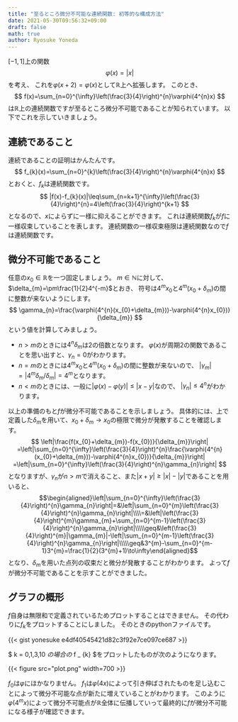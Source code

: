 ```yaml
---
title: "至るところ微分不可能な連続関数: 初等的な構成方法"
date: 2021-05-30T09:56:32+09:00
draft: false
math: true
author: Ryosuke Yoneda
---
```


$[-1,1]$上の関数
$$
\varphi(x)=|x|
$$
を考え、
これを$\varphi(x+2)=\varphi(x)$として$\mathbb{R}$上へ拡張します。
このとき、
$$
f(x)=\sum_{n=0}^{\infty}\left(\frac{3}{4}\right)^{n}\varphi(4^{n}x)
$$
は$\mathbb{R}$上の連続関数ですが至るところ微分不可能であることが知られています。
以下でこれを示していきましょう。

## 連続であること
連続であることの証明はかんたんです。
$$
f_{k}(x)=\sum_{n=0}^{k}\left(\frac{3}{4}\right)^{n}\varphi(4^{n}x)
$$
とおくと、$f_{k}$は連続関数です。
$$
|f(x)-f_{k}(x)|\leq\sum_{n=k+1}^{\infty}\left(\frac{3}{4}\right)^{n}=4\left(\frac{3}{4}\right)^{k+1}
$$
となるので、$x$によらずに一様に抑えることができます。
これは連続関数$f_{k}$が$f$に一様収束していることを表します。
連続関数の一様収束極限は連続関数なので$f$は連続関数です。

## 微分不可能であること
任意の$x_{0}\in\mathbb{R}$を一つ固定しましょう。
$m\in\mathbb{N}$に対して、$\delta_{m}=\pm\frac{1}{2}4^{-m}$とおき、
符号は$4^{m}x_{0}$と$4^{m}(x_{0}+\delta_{m})$の間に整数が来ないようにします。
$$
\gamma_{n}=\frac{\varphi(4^{n}(x_{0}+\delta_{m}))-\varphi(4^{n}x_{0})}{\delta_{m}}
$$
という値を計算してみましょう。
- $n>m$のときには$4^{n}\delta_{m}$は$2$の倍数となります。
$\varphi(x)$が周期$2$の関数であることを思い出すと、$\gamma_{n}=0$がわかります。
- $n=m$のときには$4^{m}x_{0}$と$4^{m}(x_{0}+\delta_{m})$の間に整数が来ないので、
$|\gamma_{m}|=|4^{m}\delta_{m}/\delta_{m}|=4^{m}$となります。
- $n < m$のときには、一般に$|\varphi(x)-\varphi(y)|\leq|x-y|$なので、
$|\gamma_{n}|\leq4^{n}$がわかります。

以上の準備のもと$f$が微分不可能であることを示しましょう。
具体的には、上で定義した$\delta_{m}$を用いて、$x_{0}+\delta_{m}\to x_{0}$の極限で微分が発散することを確認します。
$$
\left|\frac{f(x_{0}+\delta_{m})-f(x_{0})}{\delta_{m}}\right|
=\left|\sum_{n=0}^{\infty}\left(\frac{3}{4}\right)^{n}\frac{\varphi(4^{n}(x_{0}+\delta_{m}))-\varphi(4^{n}x_{0})}{\delta_{m}}\right|
=\left|\sum_{n=0}^{\infty}\left(\frac{3}{4}\right)^{n}\gamma_{n}\right|
$$
となりますが、$\gamma_{n}$が$n>m$で消えること、また$|x+y|\geq|x|-|y|$であることを用いると、
$$\begin{aligned}\left|\sum_{n=0}^{\infty}\left(\frac{3}{4}\right)^{n}\gamma_{n}\right|=&\left|\sum_{n=0}^{m}\left(\frac{3}{4}\right)^{n}\gamma_{n}\right|\\\\=&\left|\left(\frac{3}{4}\right)^{m}\gamma_{m}+\sum_{n=0}^{m-1}\left(\frac{3}{4}\right)^{n}\gamma_{n}\right|\\\\\geq&\left(\frac{3}{4}\right)^{m}|\gamma_{m}|-\left|\sum_{n=0}^{m-1}\left(\frac{3}{4}\right)^{n}\gamma_{n}\right|\\\\\geq&3^{m}-\sum_{n=0}^{m-1}3^{m}=\frac{1}{2}(3^{m}+1)\to\infty\end{aligned}$$
となり、$\delta_{m}$を用いた点列の収束だと微分が発散することがわかります。
よって$f$が微分不可能であることを示すことができました。

## グラフの概形
$f$自身は無限和で定義されているためプロットすることはできません。
その代わりに$f_{k}$をプロットすることにしました。
そのときのpythonファイルです。

{{< gist yonesuke e4df40545421d82c3f92e7ce097ce687 >}}

$ k = 0,1,3,10 $の場合の$ f _ {k} $をプロットしたものが次のようになります。

{{< figure src="plot.png" width=700 >}}

$f_{0}$は$\varphi$にほかなりません。
$f_{1}$は$\varphi(4x)$によって引き伸ばされたものを足し込むことによって微分不可能な点が新たに増えていることがわかります。
このように$\varphi(4^{m}x)$によって微分不可能点が$\mathbb{R}$全体に伝播していって最終的に$f$が微分不可能になる様子が確認できます。